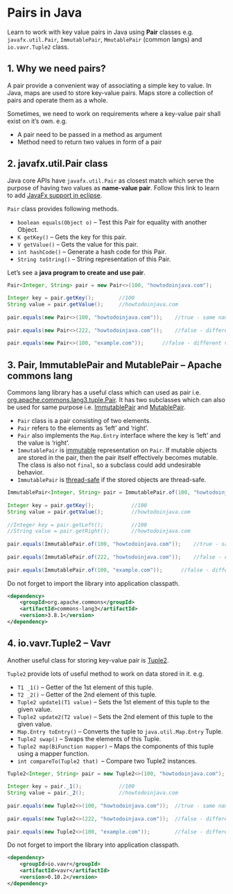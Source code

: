 # Pairs in Java

Learn to work with key value pairs in Java using **Pair** classes e.g. `javafx.util.Pair`, `ImmutablePair`, `MmutablePair` (common langs) and `io.vavr.Tuple2` class.

## 1. Why we need pairs?

A pair provide a convenient way of associating a simple key to value. In Java, maps are used to store key-value pairs. Maps store a collection of pairs and operate them as a whole.

Sometimes, we need to work on requirements where a key-value pair shall exist on it’s own. e.g.

- A pair need to be passed in a method as argument
- Method need to return two values in form of a pair

## 2. javafx.util.Pair class

Java core APIs have `javafx.util.Pair` as closest match which serve the purpose of having two values as **name-value pair**. Follow this link to learn to add [JavaFx support in eclipse](https://www.eclipse.org/efxclipse/install.html).

`Pair` class provides following methods.

- `boolean equals(Object o)` – Test this Pair for equality with another Object.
- `K getKey()` – Gets the key for this pair.
- `V getValue()` – Gets the value for this pair.
- `int hashCode()` – Generate a hash code for this Pair.
- `String toString()` – String representation of this Pair.

Let’s see a **java program to create and use pair**.

```java
Pair<Integer, String> pair = new Pair<>(100, "howtodoinjava.com");
         
Integer key = pair.getKey();        //100
String value = pair.getValue();     //howtodoinjava.com
 
pair.equals(new Pair<>(100, "howtodoinjava.com"));    //true - same name and value
 
pair.equals(new Pair<>(222, "howtodoinjava.com"));    //false - different name
 
pair.equals(new Pair<>(100, "example.com"));      //false - different value
```

## 3. Pair, ImmutablePair and MutablePair – Apache commons lang

Commons lang library has a useful class which can used as pair i.e. [org.apache.commons.lang3.tuple.Pair](https://commons.apache.org/proper/commons-lang/javadocs/api-3.1/org/apache/commons/lang3/tuple/Pair.html). It has two subclasses which can also be used for same purpose i.e. [ImmutablePair](https://commons.apache.org/proper/commons-lang/javadocs/api-3.1/org/apache/commons/lang3/tuple/ImmutablePair.html) and [MutablePair](https://commons.apache.org/proper/commons-lang/javadocs/api-3.1/org/apache/commons/lang3/tuple/MutablePair.html).

- `Pair` class is a pair consisting of two elements.
- `Pair` refers to the elements as ‘left’ and ‘right’.
- `Pair` also implements the `Map.Entry` interface where the key is ‘left’ and the value is ‘right’.
- `ImmutablePair` is [immutable](https://howtodoinjava.com/java/basics/how-to-make-a-java-class-immutable/) representation on `Pair`. If mutable objects are stored in the pair, then the pair itself effectively becomes mutable. The class is also not `final`, so a subclass could add undesirable behavior.
- `ImmutablePair` is [thread-safe](https://howtodoinjava.com/java/multi-threading/what-is-thread-safety/) if the stored objects are thread-safe.

```java
ImmutablePair<Integer, String> pair = ImmutablePair.of(100, "howtodoinjava.com");
         
Integer key = pair.getKey();            //100
String value = pair.getValue();         //howtodoinjava.com
 
//Integer key = pair.getLeft();         //100
//String value = pair.getRight();       //howtodoinjava.com
 
pair.equals(ImmutablePair.of(100, "howtodoinjava.com"));    //true - same name and value
 
pair.equals(ImmutablePair.of(222, "howtodoinjava.com"));    //false - different name
 
pair.equals(ImmutablePair.of(100, "example.com"));      //false - different value
```

Do not forget to import the library into application classpath.

```xml
<dependency>
    <groupId>org.apache.commons</groupId>
    <artifactId>commons-lang3</artifactId>
    <version>3.8.1</version>
</dependency>
```

## 4. io.vavr.Tuple2 – Vavr

Another useful class for storing key-value pair is [Tuple2](https://static.javadoc.io/io.vavr/vavr/0.9.0/io/vavr/Tuple2.html).

`Tuple2` provide lots of useful method to work on data stored in it. e.g.

- `T1 _1()` – Getter of the 1st element of this tuple.
- `T2 _2()` – Getter of the 2nd element of this tuple.
- `Tuple2 update1(T1 value)` – Sets the 1st element of this tuple to the given value.
- `Tuple2 update2(T2 value)` – Sets the 2nd element of this tuple to the given value.
- `Map.Entry toEntry()` – Converts the tuple to `java.util.Map.Entry` Tuple.
- `Tuple2 swap()` – Swaps the elements of this Tuple.
- `Tuple2 map(BiFunction mapper)` – Maps the components of this tuple using a mapper function.
- `int compareTo(Tuple2 that) `– Compare two Tuple2 instances.

```java
Tuple2<Integer, String> pair = new Tuple2<>(100, "howtodoinjava.com");
         
Integer key = pair._1();            //100
String value = pair._2();           //howtodoinjava.com
 
pair.equals(new Tuple2<>(100, "howtodoinjava.com"));  //true - same name and value
 
pair.equals(new Tuple2<>(222, "howtodoinjava.com"));  //false - different name
 
pair.equals(new Tuple2<>(100, "example.com"));        //false - different value
```

Do not forget to import the library into application classpath.

```xml
<dependency>
    <groupId>io.vavr</groupId>
    <artifactId>vavr</artifactId>
    <version>0.10.2</version>
</dependency>
```

